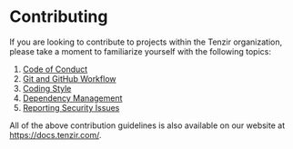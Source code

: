 # Contributing

If you are looking to contribute to projects within the Tenzir organization,
please take a moment to familiarize yourself with the following topics:

1. [Code of Conduct](CODE-OF-CONDUCT.md)
2. [Git and GitHub Workflow](workflow.md)
3. [Coding Style](coding-style.md)
4. [Dependency Management](dependency-management.md)
5. [Reporting Security Issues](SECURITY.md)

All of the above contribution guidelines is also available on our website at
https://docs.tenzir.com/.
